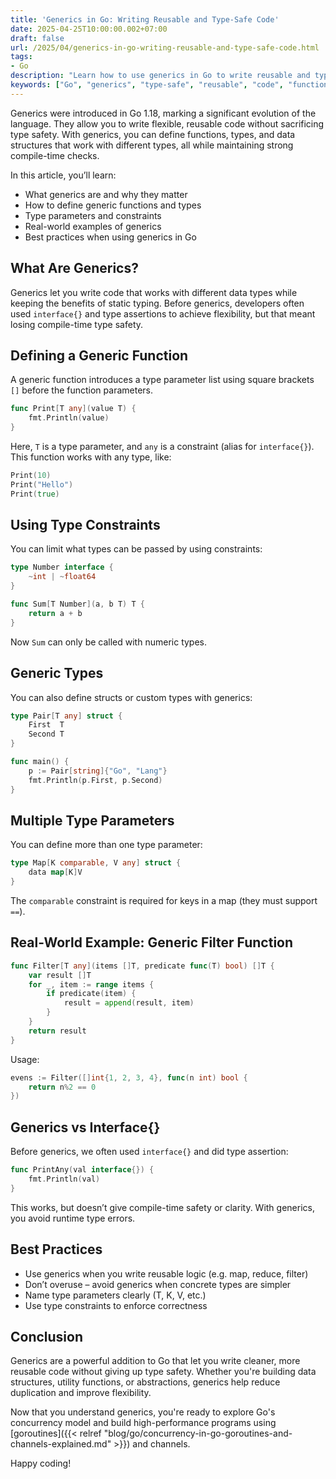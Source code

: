```yaml
---
title: 'Generics in Go: Writing Reusable and Type-Safe Code'
date: 2025-04-25T10:00:00.002+07:00
draft: false
url: /2025/04/generics-in-go-writing-reusable-and-type-safe-code.html
tags: 
- Go
description: "Learn how to use generics in Go to write reusable and type-safe code."
keywords: ["Go", "generics", "type-safe", "reusable", "code", "functions", "types"]
---
```


Generics were introduced in Go 1.18, marking a significant evolution of the language. They allow you to write flexible, reusable code without sacrificing type safety. With generics, you can define functions, types, and data structures that work with different types, all while maintaining strong compile-time checks.

In this article, you’ll learn:

*   What generics are and why they matter
*   How to define generic functions and types
*   Type parameters and constraints
*   Real-world examples of generics
*   Best practices when using generics in Go

What Are Generics?
------------------

Generics let you write code that works with different data types while keeping the benefits of static typing. Before generics, developers often used `interface{}` and type assertions to achieve flexibility, but that meant losing compile-time type safety.

Defining a Generic Function
---------------------------

A generic function introduces a type parameter list using square brackets `[]` before the function parameters.

```go
func Print[T any](value T) {
    fmt.Println(value)
} 
```

Here, `T` is a type parameter, and `any` is a constraint (alias for `interface{}`). This function works with any type, like:

```go
Print(10)
Print("Hello")
Print(true) 
```

Using Type Constraints
----------------------

You can limit what types can be passed by using constraints:

```go
type Number interface {
    ~int | ~float64
}

func Sum[T Number](a, b T) T {
    return a + b
} 
```

Now `Sum` can only be called with numeric types.

Generic Types
-------------

You can also define structs or custom types with generics:

```go
type Pair[T any] struct {
    First  T
    Second T
}

func main() {
    p := Pair[string]{"Go", "Lang"}
    fmt.Println(p.First, p.Second)
} 
```

Multiple Type Parameters
------------------------

You can define more than one type parameter:

```go
type Map[K comparable, V any] struct {
    data map[K]V
} 
```

The `comparable` constraint is required for keys in a map (they must support `==`).

Real-World Example: Generic Filter Function
-------------------------------------------

```go
func Filter[T any](items []T, predicate func(T) bool) []T {
    var result []T
    for _, item := range items {
        if predicate(item) {
            result = append(result, item)
        }
    }
    return result
} 
```

Usage:

```go
evens := Filter([]int{1, 2, 3, 4}, func(n int) bool {
    return n%2 == 0
}) 
```

Generics vs Interface{}
-----------------------

Before generics, we often used `interface{}` and did type assertion:

```go
func PrintAny(val interface{}) {
    fmt.Println(val)
} 
```

This works, but doesn’t give compile-time safety or clarity. With generics, you avoid runtime type errors.

Best Practices
--------------

*   Use generics when you write reusable logic (e.g. map, reduce, filter)
*   Don’t overuse – avoid generics when concrete types are simpler
*   Name type parameters clearly (T, K, V, etc.)
*   Use type constraints to enforce correctness

Conclusion
----------

Generics are a powerful addition to Go that let you write cleaner, more reusable code without giving up type safety. Whether you're building data structures, utility functions, or abstractions, generics help reduce duplication and improve flexibility.

Now that you understand generics, you're ready to explore Go's concurrency model and build high-performance programs using [goroutines]({{< relref "blog/go/concurrency-in-go-goroutines-and-channels-explained.md" >}}) and channels.

Happy coding!